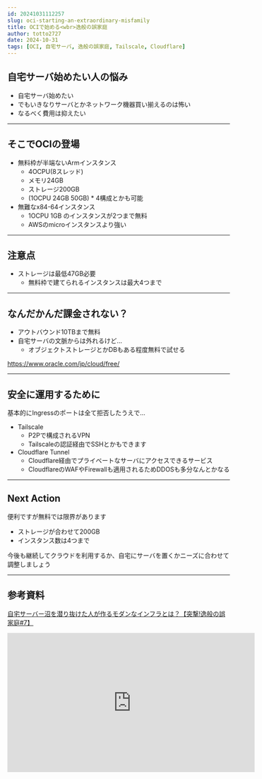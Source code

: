 ```yaml
---
id: 20241031112257
slug: oci-starting-an-extraordinary-misfamily
title: OCIで始める<wbr>逸般の誤家庭
author: totto2727
date: 2024-10-31
tags: [OCI, 自宅サーバ, 逸般の誤家庭, Tailscale, Cloudflare]
---
```


## 自宅サーバ始めたい人の悩み

- 自宅サーバ始めたい
- でもいきなりサーバとかネットワーク機器買い揃えるのは怖い
- なるべく費用は抑えたい

---

## そこでOCIの登場

- 無料枠が半端ないArmインスタンス
  - 4OCPU(8スレッド)
  - メモリ24GB
  - ストレージ200GB
  - (1OCPU 24GB 50GB) * 4構成とかも可能
- 無難なx84-64インスタンス
  - 1OCPU 1GB のインスタンスが2つまで無料
  - AWSのmicroインスタンスより強い

---

## 注意点

- ストレージは最低47GB必要
  - 無料枠で建てられるインスタンスは最大4つまで

---

## なんだかんだ課金されない？

- アウトバウンド10TBまで無料
- 自宅サーバの文脈からは外れるけど…
  - オブジェクトストレージとかDBもある程度無料で試せる

<https://www.oracle.com/jp/cloud/free/>

---

## 安全に運用するために

基本的にIngressのポートは全て拒否したうえで…

- Tailscale
  - P2Pで構成されるVPN
  - Tailscaleの認証経由でSSHとかもできます
- Cloudflare Tunnel
  - Cloudflare経由でプライベートなサーバにアクセスできるサービス
  - CloudflareのWAFやFirewallも適用されるためDDOSも多分なんとかなる

---

## Next Action

便利ですが無料では限界があります

- ストレージが合わせて200GB
- インスタンス数は4つまで

今後も継続してクラウドを利用するか、自宅にサーバを置くかニーズに合わせて調整しましょう

---

## 参考資料

[自宅サーバー沼を潜り抜けた人が作るモダンなインフラとは？【突撃!逸般の誤家庭#7】](https://www.youtube.com/watch?v=RRqTR3wL8MY)

<iframe class="mx-auto" width="560" height="315" src="https://www.youtube.com/embed/RRqTR3wL8MY?si=fblfpWLJErR14KYa" title="YouTube video player" frameborder="0" allow="accelerometer; autoplay; clipboard-write; encrypted-media; gyroscope; picture-in-picture; web-share" referrerpolicy="strict-origin-when-cross-origin" allowfullscreen></iframe>

